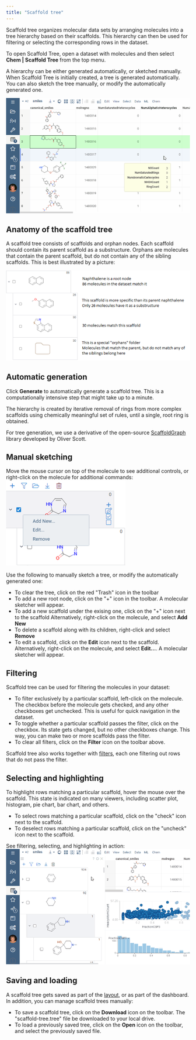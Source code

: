 ```yaml
---
title: "Scaffold tree"
---
```


Scaffold tree organizes molecular data sets by arranging molecules into
a tree hierarchy based on their scaffolds. This hierarchy can then be used
for filtering or selecting the corresponding rows in the dataset.

To open Scaffold Tree, open a dataset with molecules and then select **Chem | Scaffold Tree**
from the top menu.

A hierarchy can be either generated automatically, or sketched manually.
When Scaffold Tree is initially created, a tree is generated automatically. You can also
sketch the tree manually, or modify the automatically generated one.

![scaffold-tree-generate-edit](scaffold-tree-generate-edit.gif)

## Anatomy of the scaffold tree

A scaffold tree consists of scaffolds and orphan nodes.
Each scaffold should contain its parent scaffold as a substructure.
Orphans are molecules that contain the parent scaffold, but do not contain
any of the sibling scaffolds. This is best illustrated by a picture:

![scaffold-tree-anatomy](scaffold-tree-anatomy.png)

## Automatic generation

Click **Generate** to automatically generate a scaffold tree. This is a
computationally intensive step that might take up to a minute.

The hierarchy is created by iterative removal of rings from more complex scaffolds
using chemically meaningful set of rules, until a single, root ring is obtained.

For tree generation, we use a derivative of the open-source
[ScaffoldGraph](https://github.com/UCLCheminformatics/ScaffoldGraph) library
developed by Oliver Scott.

## Manual sketching

Move the mouse cursor on top of the molecule to see additional controls, or right-click
on the molecule for additional commands:
![scaffold-tree-controls](scaffold-tree-controls.png)

Use the following to manually sketch a tree, or modify the automatically generated one:

* To clear the tree, click on the red "Trash" icon in the toolbar
* To add a new root node, click on the "+" icon in the toolbar. A molecular sketcher will appear.
* To add a new scaffold under the exising one, click on the "+" icon next to the scaffold
  Alternatively, right-click on the molecule, and select **Add New**
* To delete a scaffold along with its children, right-click and select **Remove**
* To edit a scaffold, click on the **Edit** icon next to the scaffold.
  Alternatively, right-click on the molecule, and select **Edit...**. A molecular sketcher will appear.

## Filtering

Scaffold tree can be used for filtering the molecules in your dataset:

* To filter exclusively by a particular scaffold, left-click on the molecule. The checkbox
  before the molecule gets checked, and any other checkboxes get unchecked. This is useful
  for quick navigation in the dataset.
* To toggle whether a particular scaffold passes the filter, click on the checkbox.
  Its state gets changed, but no other checkboxes change. This way, you can make two
  or more scaffolds pass the filter.
* To clear all filters, click on the **Filter** icon on the toolbar above.

Scaffold tree also works together with [filters](../../visualize/viewers/filters.md), each one
filtering out rows that do not pass the filter.

## Selecting and highlighting

To highlight rows matching a particular scaffold, hover the mouse over the scaffold. This state
is indicated on many viewers, including scatter plot, histogram, pie chart, bar chart, and others.

* To select rows matching a particular scaffold, click on the "check" icon next to the scaffold.
* To deselect rows matching a particular scaffold, click on the "uncheck" icon next to the scaffold.

See filtering, selecting, and highlighting in action:
![scaffold-tree-filter-select](scaffold-tree-filter-select.gif)

## Saving and loading

A scaffold tree gets saved as part of the [layout](../../visualize/view-layout.md), or as part
of the dashboard. In addition, you can manage scaffold trees manually:

* To save a scaffold tree, click on the **Download** icon on the toolbar. The "scaffold-tree.tree"
  file be downloaded to your local drive.
* To load a previously saved tree, click on the **Open** icon on the toolbar, and select
  the previously saved file.
